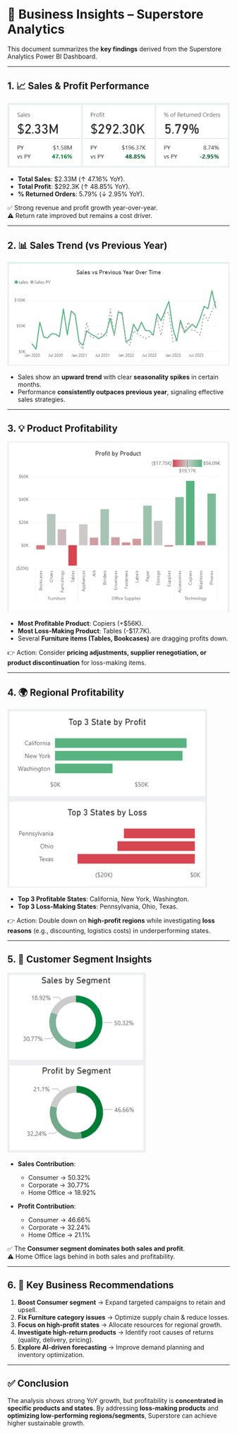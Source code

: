 # 📌 Business Insights – Superstore Analytics  

This document summarizes the **key findings** derived from the Superstore Analytics Power BI Dashboard.  

---

## 1. 📈 Sales & Profit Performance  

![KPI Cards](/KPI.png)

- **Total Sales**: $2.33M (↑ 47.16% YoY).  
- **Total Profit**: $292.3K (↑ 48.85% YoY).  
- **% Returned Orders**: 5.79% (↓ 2.95% YoY).  

✅ Strong revenue and profit growth year-over-year.  
⚠️ Return rate improved but remains a cost driver.  

---

## 2. 📊 Sales Trend (vs Previous Year)  

![Sales vs Previous Year Over Time](/Sales%20vs%20Previous%20Year%20Over%20Time.png)

- Sales show an **upward trend** with clear **seasonality spikes** in certain months.  
- Performance **consistently outpaces previous year**, signaling effective sales strategies.  

---

## 3. 💡 Product Profitability  

![Profit by Product](/Profit%20by%20Product.png)

- **Most Profitable Product**: Copiers (+$56K).  
- **Most Loss-Making Product**: Tables (-$17.7K).  
- Several **Furniture items (Tables, Bookcases)** are dragging profits down.  

👉 Action: Consider **pricing adjustments, supplier renegotiation, or product discontinuation** for loss-making items.  

---

## 4. 🌍 Regional Profitability  

![Profitability by Geography](/Profitability%20by%20Geography.png)

- **Top 3 Profitable States**: California, New York, Washington.  
- **Top 3 Loss-Making States**: Pennsylvania, Ohio, Texas.  

👉 Action: Double down on **high-profit regions** while investigating **loss reasons** (e.g., discounting, logistics costs) in underperforming states.  

---

## 5. 🎯 Customer Segment Insights  

![Segment Analysis](/Segment%20Analysis.png)

- **Sales Contribution**:  
  - Consumer → 50.32%  
  - Corporate → 30.77%  
  - Home Office → 18.92%  

- **Profit Contribution**:  
  - Consumer → 46.66%  
  - Corporate → 32.24%  
  - Home Office → 21.1%  

✅ The **Consumer segment dominates both sales and profit**.  
⚠️ Home Office lags behind in both sales and profitability.  

---

## 6. 🚀 Key Business Recommendations  
1. **Boost Consumer segment** → Expand targeted campaigns to retain and upsell.  
2. **Fix Furniture category issues** → Optimize supply chain & reduce losses.  
3. **Focus on high-profit states** → Allocate resources for regional growth.  
4. **Investigate high-return products** → Identify root causes of returns (quality, delivery, pricing).  
5. **Explore AI-driven forecasting** → Improve demand planning and inventory optimization.  

---

## ✅ Conclusion  
The analysis shows strong YoY growth, but profitability is **concentrated in specific products and states**. By addressing **loss-making products** and **optimizing low-performing regions/segments**, Superstore can achieve higher sustainable growth.  
